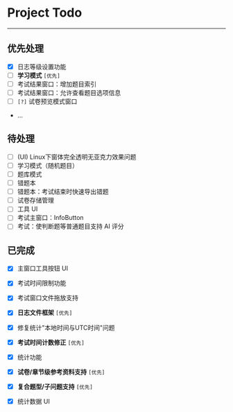 ﻿# Project Todo

---

## 优先处理

- [X] 日志等级设置功能
- [ ] **学习模式** `[优先]`
- [ ] 考试结果窗口：增加题目索引
- [ ] 考试结果窗口：允许查看题目选项信息
- [ ] `[?]` 试卷预览模式窗口
- ...

## 待处理

- [ ] (UI) Linux下窗体完全透明无亚克力效果问题
- [ ] 学习模式（随机题目）
- [ ] 题库模式
- [ ] 错题本
- [ ] 错题本：考试结束时快速导出错题
- [ ] 试卷存储管理
- [ ] 工具 UI
- [ ] 考试主窗口：InfoButton
- [ ] 考试：使判断题等普通题目支持 AI 评分

## 已完成

- [X] 主窗口工具按钮 UI
- [X] 考试时间限制功能
- [X] 考试窗口文件拖放支持
- [X] **日志文件框架** `[优先]`
- [X] 修复统计"本地时间与UTC时间"问题
- [X] **考试时间计数修正** `[优先]`
- [X] 统计功能
- [X] **试卷/章节级参考资料支持** `[优先]`
- [X] **复合题型/子问题支持** `[优先]`
- [X] 统计数据 UI

